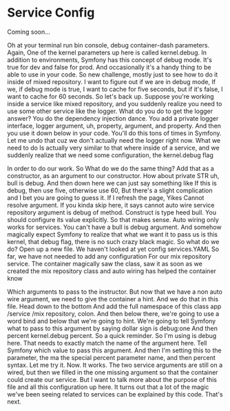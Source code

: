 # Service Config

Coming soon...

Oh at your terminal run bin console, debug container-dash parameters. Again, One of
the kernel parameters up here is called kernel.debug. In addition to environments,
Symfony has this concept of debug mode. It's true for dev and false for prod. And
occasionally it's a handy thing to be able to use in your code. So new challenge,
mostly just to see how to do it inside of mixed repository. I want to figure out if
we are in debug mode, If we, if debug mode is true, I want to cache for five seconds,
but if it's false, I want to cache for 60 seconds. So let's back up. Suppose you're
working inside a service like mixed repository, and you suddenly realize you need to
use some other service like the logger. What do you do to get the logger answer? You
do the dependency injection dance. You add a private logger interface, logger
argument, uh, property, argument, and property. And then you use it down below in
your code. You'll do this tons of times in Symfony. Let me undo that cuz we don't
actually need the logger right now. What we need to do Is actually very similar to
that where inside of a service, and we suddenly realize that we need some
configuration, the kernel.debug flag

In order to do our work. So What do we do the same thing? Add that as a constructor,
as an argument to our constructor. How about private STR uh, bull is debug. And then
down here we can just say something like If this is debug, then use five, otherwise
use 60, But there's a slight complication and I bet you are going to guess it. If I
refresh the page, Yikes Cannot resolve argument. If you kinda skip here, it says
cannot auto wire service repository argument is debug of method. Construct is type
heed bull. You should configure its value explicitly. So that makes sense. Auto
wiring only works for services. You can't have a bull is debug argument. And somehow
magically expect Symfony to realize that what we want it to pass us is this kernel,
that debug flag, there is no such crazy black magic. So what do we do? Open up a new
file. We haven't looked at yet config services.YAML So far, we have not needed to add
any configuration For our mix repository service. The container magically saw the
class, saw it as soon as we created the mix repository class and auto wiring has
helped the container know

Which arguments to pass to the instructor. But now that we have a non auto wire
argument, we need to give the container a hint. And we do that in this file. Head
down to the bottom And add the full namespace of this class app /service /mix
repository, colon. And then below there, we're going to use a word bind and below
that we're going to hint. We're going to tell Symfony what to pass to this argument
by saying dollar sign is debug:one And then percent kernel.debug percent. So a quick
reminder. So I'm using is debug here. That needs to exactly match the name of the
argument here. Tell Symfony which value to pass this argument. And then I'm setting
this to the parameter, the ma the special percent parameter name, and then percent
syntax. Let me try it. Now. It works. The two service arguments are still on a wired,
but then we filled in the one missing argument so that the container could create our
service. But I want to talk more about the purpose of this file and all this
configuration up here. It turns out that a lot of the magic we've been seeing related
to services can be explained by this code. That's next.

